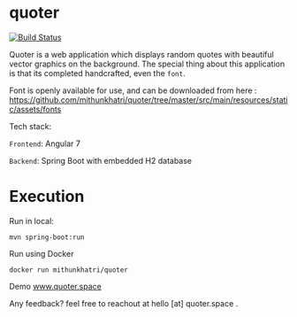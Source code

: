 # quoter 
[![Build Status](https://travis-ci.org/mithunkhatri/quoter.svg?branch=master)](https://travis-ci.org/mithunkhatri/quoter)

Quoter is a web application which displays random quotes with beautiful vector graphics on the background.
The special thing about this application is that its completed handcrafted, even the `font`.


Font is openly available for use, and can be downloaded from here : https://github.com/mithunkhatri/quoter/tree/master/src/main/resources/static/assets/fonts

Tech stack:

`Frontend`: Angular 7

`Backend`: Spring Boot with embedded H2 database



# Execution

Run in local:

`mvn spring-boot:run`

Run using Docker

`docker run mithunkhatri/quoter`

Demo www.quoter.space

Any feedback? feel free to reachout at hello [at] quoter.space
.
